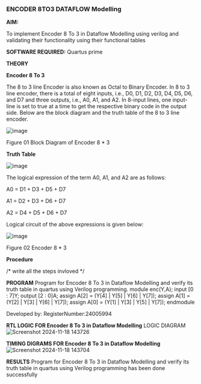 ### ENCODER 8TO3 DATAFLOW Modelling

**AIM:**

To implement  Encoder 8 To 3 in Dataflow Modelling using verilog and validating their functionality using their functional tables

**SOFTWARE REQUIRED:** Quartus prime

**THEORY**

**Encoder 8 To 3**

The 8 to 3 line Encoder is also known as Octal to Binary Encoder. In 8 to 3 line encoder, there is a total of eight inputs, i.e., D0, D1, D2, D3, D4, D5, D6, and D7 and three outputs, i.e., A0, A1, and A2. In 8-input lines, one input-line is set to true at a time to get the respective binary code in the output side. Below are the block diagram and the truth table of the 8 to 3 line encoder.

![image](https://github.com/naavaneetha/ENCODER8TO3DATAFLOW/assets/154305477/0bc242c1-eb9e-4c47-afe5-30428470efc3)

Figure 01  Block Diagram of Encoder 8 * 3

**Truth Table**

![image](https://github.com/naavaneetha/ENCODER8TO3DATAFLOW/assets/154305477/35496b14-ae6e-4cd1-9abd-d6736b576575)

The logical expression of the term A0, A1, and A2 are as follows:

A0 = D1 + D3 + D5 + D7

A1 = D2 + D3 + D6 + D7

A2 = D4 + D5 + D6 + D7

Logical circuit of the above expressions is given below:

![image](https://github.com/naavaneetha/ENCODER8TO3DATAFLOW/assets/154305477/95acaee6-c873-4c75-89eb-ef09fb158053)

Figure 02  Encoder 8 * 3

**Procedure**

/* write all the steps invloved */

**PROGRAM**
Program for Encoder 8 To 3 in Dataflow Modelling and verify its truth table in quartus using Verilog programming. 
module enc(Y,A);
input [0 : 7]Y;
output [2 : 0]A;
assign A[2] = (Y[4] | Y[5] | Y[6] | Y[7]);
assign A[1] = (Y[2] | Y[3] | Y[6] | Y[7]);
assign A[0] = (Y[1] | Y[3] | Y[5] | Y[7]);
endmodule

Developed by: RegisterNumber:24005994

**RTL LOGIC FOR Encoder 8 To 3 in Dataflow Modelling**
LOGIC DIAGRAM
![Screenshot 2024-11-18 143726](https://github.com/user-attachments/assets/310000ff-866d-4038-b0cb-926731151b0f)

**TIMING DIGRAMS FOR Encoder 8 To 3 in Dataflow Modelling**
![Screenshot 2024-11-18 143704](https://github.com/user-attachments/assets/7cf07e1e-7623-4ec6-9187-740331084e7b)

**RESULTS**
Program for Encoder 8 To 3 in Dataflow Modelling and verify its truth table in quartus using Verilog programming has been done successfully



